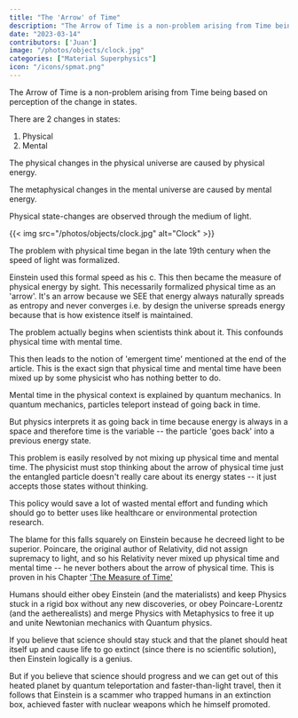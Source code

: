 ```yaml
---
title: "The 'Arrow' of Time"
description: "The Arrow of Time is a non-problem arising from Time being based on perception of the change in states"
date: "2023-03-14"
contributors: ['Juan']
image: "/photos/objects/clock.jpg"
categories: ["Material Superphysics"]
icon: "/icons/spmat.png"
---
```



The Arrow of Time is a non-problem arising from Time being based on perception of the change in states.

There are 2 changes in states: 

1. Physical
2. Mental

The physical changes in the physical universe are caused by physical energy.

The metaphysical changes in the mental universe are caused by mental energy.

Physical state-changes are observed through the medium of light.

{{< img src="/photos/objects/clock.jpg" alt="Clock" >}}


The problem with physical time began in the late 19th century when the speed of light was formalized.

Einstein used this formal speed as his c. This then became the measure of physical energy by sight.
This necessarily formalized physical time as an 'arrow'.
It's an arrow because we SEE that energy always naturally spreads as entropy and never converges i.e. by design the universe spreads energy because that is how existence itself is maintained.

The problem actually begins when scientists think about it. This confounds physical time with mental time.

This then leads to the notion of 'emergent time' mentioned at the end of the article. This is the exact sign that physical time and mental time have been mixed up by some physicist who has nothing better to do.

Mental time in the physical context is explained by quantum mechanics. In quantum mechanics, particles teleport instead of going back in time.

But physics interprets it as going back in time because energy is always in a space and therefore time is the variable -- the particle 'goes back' into a previous energy state.

This problem is easily resolved by not mixing up physical time and mental time. The physicist must stop thinking about the arrow of physical time just the entangled particle doesn't really care about its energy states -- it just accepts those states without thinking.

This policy would save a lot of wasted mental effort and funding which should go to better uses like healthcare or environmental protection research.

The blame for this falls squarely on Einstein because he decreed light to be superior. Poincare, the original author of Relativity, did not assign supremacy to light, and so his Relativity never mixed up physical time and mental time -- he never bothers about the arrow of physical time. This is proven in his Chapter ['The Measure of Time'](https://en.wikisource.org/wiki/The_Measure_of_Time)

Humans should either obey Einstein (and the materialists) and keep Physics stuck in a rigid box without any new discoveries, or obey Poincare-Lorentz (and the aetherealists) and merge Physics with Metaphysics to free it up and unite Newtonian mechanics with Quantum physics.

If you believe that science should stay stuck and that the planet should heat itself up and cause life to go extinct (since there is no scientific solution), then Einstein logically is a genius. 

But if you believe that science should progress and we can get out of this heated planet by quantum teleportation and faster-than-light travel, then it follows that Einstein is a scammer who trapped humans in an extinction box, achieved faster with nuclear weapons which he himself promoted.

